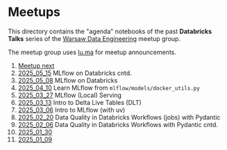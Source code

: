 # Meetups

This directory contains the "agenda" notebooks of the past **Databricks Talks** series of the [Warsaw Data Engineering](https://www.meetup.com/warsaw-data-engineering/) meetup group.

The meetup group uses [lu.ma](https://lu.ma/warsaw-data-engineering) for meetup announcements.

1. [Meetup next](./Meetup_next.ipynb)
1. [2025_05_15](./Meetup_2025_05_15.ipynb) MLflow on Databricks cntd.
1. [2025_05_08](./Meetup_2025_05_08.ipynb) MLflow on Databricks
1. [2025_04_10](./Meetup_2025_04_10.ipynb) Learn MLflow from `mlflow/models/docker_utils.py`
1. [2025_03_27](./Meetup_2025_03_27.ipynb) MLflow (Local) Serving
1. [2025_03_13](./2025_03_13.ipynb) Intro to Delta Live Tables (DLT)
1. [2025_03_06](./2025_03_06.ipynb) Intro to MLflow (with uv)
1. [2025_02_20](./Meetup_2025_02_20.ipynb) Data Quality in Databricks Workflows (jobs) with Pydantic
1. [2025_02_06](./Meetup_2025_02_06.sql) Data Quality in Databricks Workflows with Pydantic cntd.
1. [2025_01_30](./Meetup_2025_01_30.sql)
1. [2025_01_09](./Meetup_2025_01_09.sql)
